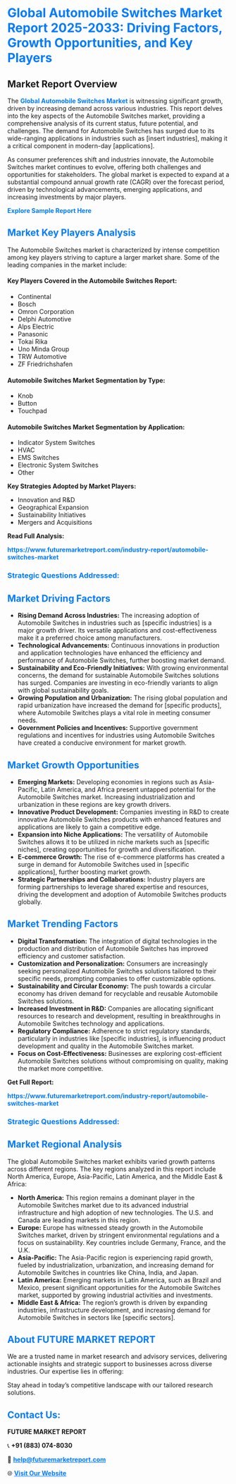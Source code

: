 <h1 style="color: #007BFF;">Global Automobile Switches Market Report 2025-2033: Driving Factors, Growth Opportunities, and Key Players</h1>

<section id="overview">
<h2>Market Report Overview</h2>
<p>The <a href="https://www.futuremarketreport.com/industry-report/automobile-switches-market" style="color: #007BFF; text-decoration: none;"><strong>Global Automobile Switches Market</strong></a> is witnessing significant growth, driven by increasing demand across various industries. This report delves into the key aspects of the Automobile Switches market, providing a comprehensive analysis of its current status, future potential, and challenges. The demand for Automobile Switches has surged due to its wide-ranging applications in industries such as [insert industries], making it a critical component in modern-day [applications].</p>
<p>As consumer preferences shift and industries innovate, the Automobile Switches market continues to evolve, offering both challenges and opportunities for stakeholders. The global market is expected to expand at a substantial compound annual growth rate (CAGR) over the forecast period, driven by technological advancements, emerging applications, and increasing investments by major players.</p>
</section>

<section id="overview">
<p><a href="https://www.futuremarketreport.com/request-sample/reportId=110739" style="color: #007BFF; text-decoration: none;"><strong>Explore Sample Report Here</strong></a></p>
</section>

<section id="key-players">
<h2 style="color: #007BFF;">Market Key Players Analysis</h2>
<p>The Automobile Switches market is characterized by intense competition among key players striving to capture a larger market share. Some of the leading companies in the market include:</p>
<h4>Key Players Covered in the Automobile Switches Report:</h4>
<ul><li>Continental</li><li>Bosch</li><li>Omron Corporation</li><li>Delphi Automotive</li><li>Alps Electric</li><li>Panasonic</li><li>Tokai Rika</li><li>Uno Minda Group</li><li>TRW Automotive</li><li>ZF Friedrichshafen</li></ul>
<h4>Automobile Switches Market Segmentation by Type:</h4>
<ul><li>Knob</li><li>Button</li><li>Touchpad</li></ul>

<h4>Automobile Switches Market Segmentation by Application:</h4>
<ul><li>Indicator System Switches</li><li>HVAC</li><li>EMS Switches</li><li>Electronic System Switches</li><li>Other</li></ul>
<p><strong>Key Strategies Adopted by Market Players:</strong></p>
<ul>
<li>Innovation and R&D</li>
<li>Geographical Expansion</li>
<li>Sustainability Initiatives</li>
<li>Mergers and Acquisitions</li>
</ul>
</section>

<section>
<p><strong>Read Full Analysis: </strong></p><a href="https://www.futuremarketreport.com/industry-report/automobile-switches-market" style="color: #007BFF; text-decoration: none;"><strong>https://www.futuremarketreport.com/industry-report/automobile-switches-market</strong></a>
<h3 style="color: #007BFF;">Strategic Questions Addressed:</h3>
</section>

<section id="driving-factors">
<h2 style="color: #007BFF;">Market Driving Factors</h2>
<ul>
<li><strong>Rising Demand Across Industries:</strong> The increasing adoption of Automobile Switches in industries such as [specific industries] is a major growth driver. Its versatile applications and cost-effectiveness make it a preferred choice among manufacturers.</li>
<li><strong>Technological Advancements:</strong> Continuous innovations in production and application technologies have enhanced the efficiency and performance of Automobile Switches, further boosting market demand.</li>
<li><strong>Sustainability and Eco-Friendly Initiatives:</strong> With growing environmental concerns, the demand for sustainable Automobile Switches solutions has surged. Companies are investing in eco-friendly variants to align with global sustainability goals.</li>
<li><strong>Growing Population and Urbanization:</strong> The rising global population and rapid urbanization have increased the demand for [specific products], where Automobile Switches plays a vital role in meeting consumer needs.</li>
<li><strong>Government Policies and Incentives:</strong> Supportive government regulations and incentives for industries using Automobile Switches have created a conducive environment for market growth.</li>
</ul>
</section>

<section id="growth-opportunities">
<h2 style="color: #007BFF;">Market Growth Opportunities</h2>
<ul>
<li><strong>Emerging Markets:</strong> Developing economies in regions such as Asia-Pacific, Latin America, and Africa present untapped potential for the Automobile Switches market. Increasing industrialization and urbanization in these regions are key growth drivers.</li>
<li><strong>Innovative Product Development:</strong> Companies investing in R&D to create innovative Automobile Switches products with enhanced features and applications are likely to gain a competitive edge.</li>
<li><strong>Expansion into Niche Applications:</strong> The versatility of Automobile Switches allows it to be utilized in niche markets such as [specific niches], creating opportunities for growth and diversification.</li>
<li><strong>E-commerce Growth:</strong> The rise of e-commerce platforms has created a surge in demand for Automobile Switches used in [specific applications], further boosting market growth.</li>
<li><strong>Strategic Partnerships and Collaborations:</strong> Industry players are forming partnerships to leverage shared expertise and resources, driving the development and adoption of Automobile Switches products globally.</li>
</ul>
</section>

<section id="trending-factors">
<h2 style="color: #007BFF;">Market Trending Factors</h2>
<ul>
<li><strong>Digital Transformation:</strong> The integration of digital technologies in the production and distribution of Automobile Switches has improved efficiency and customer satisfaction.</li>
<li><strong>Customization and Personalization:</strong> Consumers are increasingly seeking personalized Automobile Switches solutions tailored to their specific needs, prompting companies to offer customizable options.</li>
<li><strong>Sustainability and Circular Economy:</strong> The push towards a circular economy has driven demand for recyclable and reusable Automobile Switches solutions.</li>
<li><strong>Increased Investment in R&D:</strong> Companies are allocating significant resources to research and development, resulting in breakthroughs in Automobile Switches technology and applications.</li>
<li><strong>Regulatory Compliance:</strong> Adherence to strict regulatory standards, particularly in industries like [specific industries], is influencing product development and quality in the Automobile Switches market.</li>
<li><strong>Focus on Cost-Effectiveness:</strong> Businesses are exploring cost-efficient Automobile Switches solutions without compromising on quality, making the market more competitive.</li>
</ul>
</section>

<section>
<p><strong>Get Full Report: </strong></p><a href="https://www.futuremarketreport.com/industry-report/automobile-switches-market" style="color: #007BFF; text-decoration: none;"><strong>https://www.futuremarketreport.com/industry-report/automobile-switches-market</strong></a>
<h3 style="color: #007BFF;">Strategic Questions Addressed:</h3>
</section>


<section id="regional-analysis">
<h2 style="color: #007BFF;">Market Regional Analysis</h2>
<p>The global Automobile Switches market exhibits varied growth patterns across different regions. The key regions analyzed in this report include North America, Europe, Asia-Pacific, Latin America, and the Middle East & Africa:</p>
<ul>
<li><strong>North America:</strong> This region remains a dominant player in the Automobile Switches market due to its advanced industrial infrastructure and high adoption of new technologies. The U.S. and Canada are leading markets in this region.</li>
<li><strong>Europe:</strong> Europe has witnessed steady growth in the Automobile Switches market, driven by stringent environmental regulations and a focus on sustainability. Key countries include Germany, France, and the U.K.</li>
<li><strong>Asia-Pacific:</strong> The Asia-Pacific region is experiencing rapid growth, fueled by industrialization, urbanization, and increasing demand for Automobile Switches in countries like China, India, and Japan.</li>
<li><strong>Latin America:</strong> Emerging markets in Latin America, such as Brazil and Mexico, present significant opportunities for the Automobile Switches market, supported by growing industrial activities and investments.</li>
<li><strong>Middle East & Africa:</strong> The region’s growth is driven by expanding industries, infrastructure development, and increasing demand for Automobile Switches in sectors like [specific sectors].</li>
</ul>
</section>

<footer>
<h2 style="color: #007BFF;">About FUTURE MARKET REPORT</h2>
<p>We are a trusted name in market research and advisory services, delivering actionable insights and strategic support to businesses across diverse industries. Our expertise lies in offering:</p>

<p>Stay ahead in today’s competitive landscape with our tailored research solutions.</p>

<h2 style="color: #007BFF;">Contact Us:</h2>
<p><strong>FUTURE MARKET REPORT</strong></p>
<p>📞 <strong>+91 (883) 074-8030</strong></p>
<p>📧 <strong><a href="mailto:help@futuremarketreport.com" style="color: #007BFF;">help@futuremarketreport.com</a></strong></p>
<p>🌐 <strong><a href="https://www.futuremarketreport.com/" style="color: #007BFF;">Visit Our Website</a></strong></p>
</footer>